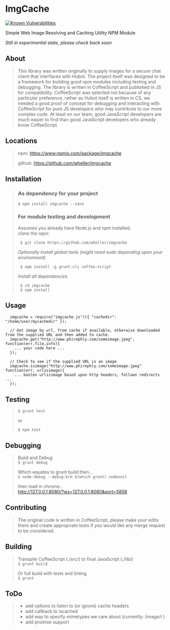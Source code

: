 ImgCache
========
[![Known Vulnerabilities](https://snyk.io/test/github/wheller/imgcache/badge.svg)](https://snyk.io/test/github/wheller/imgcache)

Simple Web Image Resolving and Caching Utility NPM Module

*Still in experimental state, please check back soon*


## About
>
>  This library was written originally to supply images for a secure chat client that interfaces with Hubot.
>  The project itself was designed to be a framework for building good npm modules including testing and
>  debugging.  The library is written in CoffeeScript and published in JS for compatibility.  CoffeeScript
>  was selected not because of any particular preference, rather as Hubot itself is written in CS, we needed
>  a good proof of concept for debugging and interacting with CoffeeScript for pure JS developers who may
>  contribute to our more complex code.  At least on our team, good JavaScript developers are much easier 
>  to find than good JavaScript developers who already know CoffeeScript.
>


## Locations
>
>  npm: https://www.npmjs.com/package/imgcache
>
>  github: https://github.com/wheller/imgcache
>


## Installation
>
> ### As dependency for your project
>  `$ npm install imgcache --save`
>
> ### For module testing and development
> Assumes you already have Node.js and npm installed.<br />
>  *clone the repo:*
>  ```
>   $ git clone https://github.com/wheller/imgcache
>  ```
>
>  *Optionally install global tools (might need sudo depending upon your environment)*
>  ```
>   $ npm install -g grunt-cli coffee-script
>  ```
>
>  *Install all dependencies*
>  ```
>   $ cd imgcache
>   $ npm install
>  ```
>


## Usage
  
```
  imgcache = require("imgcache.js")({ "cachedir": "/home/user/mycachedir" });

  // Get image by url, from cache if available, otherwise downloaded from the supplied URL and then added to cache.
  imgcache.get("http://www.phirephly.com/someimage.jpeg", function(err,file,info){
    ... your code here ...
  });

  // Check to see if the supplied URL is an image
  imgcache.isimage("http://www.phirephly.com/someimage.jpeg" function(err, urlisimage){
    ... boolen urlisimage based upon http headers, follows redirects ...
  });
```


## Testing
>
>  `$ grunt test`
>
>  or
>
>  `$ npm test`
>


## Debugging
>
>  Build and Debug<br />
>  `$ grunt debug`
>
>  Which equates to grunt build then...<br />
>  `$ node-debug --debug-brk $(which grunt) nodeunit`
>
>  then load in chrome..<br />
>  http://127.0.0.1:8080/?ws=127.0.0.1:8080&port=5858
>


## Contributing
>
>  The original code is written in CoffeeScript, please make your edits there and create appropriate tests if you would like any merge request to be considered.
>


## Building
>
>  Transpile CoffeeScript (./src/) to final JavaScript (./lib/)<br />
>  `$ grunt build`
>
>  Or full build with tests and linting<br /> 
>  `$ grunt`
>


## ToDo
>
>  * add options to listen to (or ignore) cache headers
>  * add callback to iscached
>  * add way to specify mimetypes we care about (currently: /image/i )
>  * add promise support
